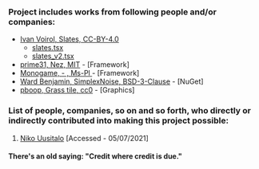 ### Project includes works from following people and/or companies:
- [Ivan Voirol, Slates, CC-BY-4.0](https://opengameart.org/content/slates-32x32px-orthogonal-tileset-by-ivan-voirol)
    - [slates.tsx](main/Content/Map/TileSets/slates.tsx)
    - [slates_v2.tsx](main/Content/Map/TileSets/slates_v2.tsx)
- [prime31, Nez, MIT](https://github.com/prime31/Nez) - [Framework]
- [Monogame, - , Ms-Pl ](https://github.com/MonoGame/MonoGame) - [Framework]
- [Ward Benjamin, SimplexNoise, BSD-3-Clause](https://github.com/WardBenjamin/SimplexNoise) - [NuGet]
- [pboop, Grass tile, cc0](https://opengameart.org/content/32x32-grass-tile) - [Graphics]


### List of people, companies, so on and so forth, who directly or indirectly contributed into making this project possible:
1. [Niko Uusitalo](https://www.nikouusitalo.com/blog/generating-a-procedural-2d-map-in-c-part-3-the-redo/) [Accessed - 05/07/2021]


#### There's an old saying: "Credit where credit is due."
